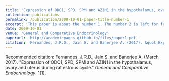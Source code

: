 ```yaml
---
title: "Expression of ODC1, SPD, SPM and AZIN1 in the hypothalamus, ovary and uterus during rat estrous cycle"
collection: publications
permalink: /publication/2009-10-01-paper-title-number-1
excerpt: 'This paper is about the number 1. The number 2 is left for future work.'
date: 2009-10-01
venue: 'General and Comparative Endocrinology'
paperurl: 'http://academicpages.github.io/files/paper1.pdf'
citation: 'Fernandes, J.R.D., Jain S. and Banerjee A. (2017). &quot;Expression of ODC1, SPD, SPM and AZIN1 in the hypothalamus, ovary and uterus during rat estrous cycle.&quot; <i>General and Comparative Endocrinology</i>.'
---
```



Recommended citation: Fernandes, J.R.D., Jain S. and Banerjee A. (March 2017). "Expression of ODC1, SPD, SPM and AZIN1 in the hypothalamus, ovary and uterus during rat estrous cycle." <i>General and Comparative Endocrinology</i>. 1(1).

